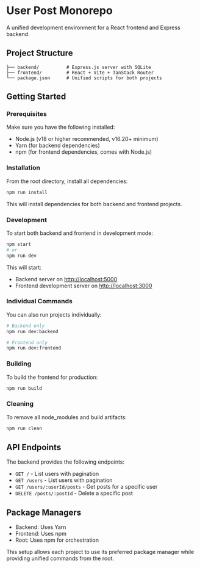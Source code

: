 # User Post Monorepo

A unified development environment for a React frontend and Express backend.

## Project Structure

```text
├── backend/          # Express.js server with SQLite  
├── frontend/         # React + Vite + TanStack Router
└── package.json      # Unified scripts for both projects
```

## Getting Started

### Prerequisites

Make sure you have the following installed:

- Node.js (v18 or higher recommended, v16.20+ minimum)
- Yarn (for backend dependencies)
- npm (for frontend dependencies, comes with Node.js)

### Installation

From the root directory, install all dependencies:

```bash
npm run install
```

This will install dependencies for both backend and frontend projects.

### Development

To start both backend and frontend in development mode:

```bash
npm start
# or
npm run dev
```

This will start:

- Backend server on <http://localhost:5000>
- Frontend development server on <http://localhost:3000>

### Individual Commands

You can also run projects individually:

```bash
# Backend only
npm run dev:backend

# Frontend only  
npm run dev:frontend
```

### Building

To build the frontend for production:

```bash
npm run build
```

### Cleaning

To remove all node_modules and build artifacts:

```bash
npm run clean
```

## API Endpoints

The backend provides the following endpoints:

- `GET /` - List users with pagination
- `GET /users` - List users with pagination
- `GET /users/:userId/posts` - Get posts for a specific user
- `DELETE /posts/:postId` - Delete a specific post

## Package Managers

- Backend: Uses Yarn
- Frontend: Uses npm
- Root: Uses npm for orchestration

This setup allows each project to use its preferred package manager while providing unified commands from the root.
